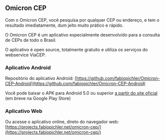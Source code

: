 ## Omicron CEP

Com o Omicron CEP, você pesquisa por qualquer CEP ou endereço, e tem o resultado imediatamente, dum jeito muito prático e rápido.

O Omicron CEP é um aplicativo especialmente desenvolvido para a consulta de CEPs de todo o Brasil.

O aplicativo é open source, totalmente gratuito e utiliza os serviços do webservice ViaCEP.

### Aplicativo Android

Repositório do aplicativo Android: [https://github.com/fabiopichler/Omicron-CEP-Android](https://github.com/fabiopichler/Omicron-CEP-Android)

Você pode baixar o APK para Android 5.0 ou superior [a partir do site oficial](https://fabiopichler.net/omicron-cep) (em breve na Google Play Store)

### Aplicativo Web

Ou acesse o aplicativo online, direto do navegador web: [https://projects.fabiopichler.net/omicron-cep/](https://projects.fabiopichler.net/omicron-cep/)
